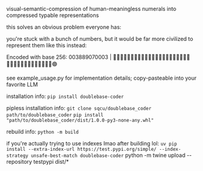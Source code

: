 visual-semantic-compression of human-meaningless numerals into compressed typable representations

this solves an obvious problem everyone has:

you're stuck with a bunch of numbers, but it would be far more civilized to represent them like this instead:

Encoded with base 256: 003889070003 | 👨🏽‍🤝‍👨🏼👨🏾‍🦲👨🏻‍🦼👨🏻‍🦯🤵🏾‍♂️👩🏽‍🤝‍👨🏾👨🏿‍🦯👬🏽🥏👩‍🦳👩🏽‍🤝‍👨🏾🟣

see example_usage.py for implementation details; copy-pasteable into your favorite LLM

installation info:
`pip install doublebase-coder`

pipless installation info:
`git clone sqcu/doublebase_coder path/to/doublebase_coder`
`pip install "path/to/doublebase_coder/dist/1.0.0-py3-none-any.whl"`

rebuild info:
`python -m build`

if you're actually trying to use indexes lmao after building lol:
`uv pip install --extra-index-url https://test.pypi.org/simple/ --index-strategy unsafe-best-match doublebase-coder`
python -m twine upload --repository testpypi dist/*